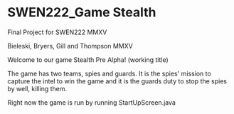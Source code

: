 # SWEN222_Game Stealth
Final Project for SWEN222 MMXV

Bieleski, Bryers, Gill and Thompson MMXV

Welcome to our game Stealth Pre Alpha! (working title)

The game has two teams, spies and guards. It is the spies' mission to capture the intel
to win the game and it is the guards duty to stop the spies by well, killing them.

Right now the game is run by running StartUpScreen.java
